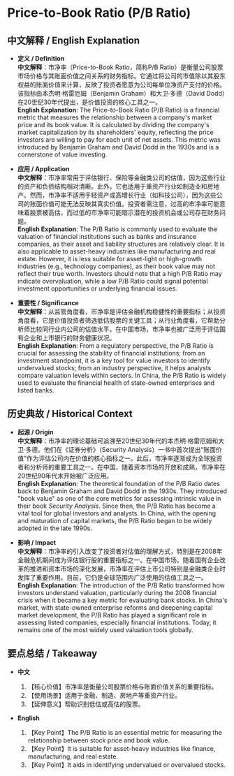 # Price-to-Book Ratio (P/B Ratio)

## 中文解释 / English Explanation

* **定义 / Definition**  
  **中文解释**：市净率（Price-to-Book Ratio，简称P/B Ratio）是衡量公司股票市场价格与其账面价值之间关系的财务指标。它通过将公司的市值除以其股东权益的账面价值来计算，反映了投资者愿意为公司每单位净资产支付的价格。该指标由本杰明·格雷厄姆（Benjamin Graham）和大卫·多德（David Dodd）在20世纪30年代提出，是价值投资的核心工具之一。  
  **English Explanation**: The Price-to-Book Ratio (P/B Ratio) is a financial metric that measures the relationship between a company's market price and its book value. It is calculated by dividing the company's market capitalization by its shareholders' equity, reflecting the price investors are willing to pay for each unit of net assets. This metric was introduced by Benjamin Graham and David Dodd in the 1930s and is a cornerstone of value investing.

* **应用 / Application**  
  **中文解释**：市净率常用于评估银行、保险等金融类公司的估值，因为这些行业的资产和负债结构相对清晰。此外，它也适用于重资产行业如制造业和房地产。然而，市净率不适用于轻资产或高增长行业（如科技公司），因为这些公司的账面价值可能无法反映其真实价值。投资者需注意，过高的市净率可能意味着股票被高估，而过低的市净率可能暗示潜在的投资机会或公司存在财务问题。  
  **English Explanation**: The P/B Ratio is commonly used to evaluate the valuation of financial institutions such as banks and insurance companies, as their asset and liability structures are relatively clear. It is also applicable to asset-heavy industries like manufacturing and real estate. However, it is less suitable for asset-light or high-growth industries (e.g., technology companies), as their book value may not reflect their true worth. Investors should note that a high P/B Ratio may indicate overvaluation, while a low P/B Ratio could signal potential investment opportunities or underlying financial issues.

* **重要性 / Significance**  
  **中文解释**：从监管角度看，市净率是评估金融机构稳健性的重要指标；从投资角度看，它是价值投资者筛选低估股票的关键工具；从行业角度看，它帮助分析师比较同行业内公司的估值水平。在中国市场，市净率也被广泛用于评估国有企业和上市银行的财务健康状况。  
  **English Explanation**: From a regulatory perspective, the P/B Ratio is crucial for assessing the stability of financial institutions; from an investment standpoint, it is a key tool for value investors to identify undervalued stocks; from an industry perspective, it helps analysts compare valuation levels within sectors. In China, the P/B Ratio is widely used to evaluate the financial health of state-owned enterprises and listed banks.

## 历史典故 / Historical Context

* **起源 / Origin**  
  **中文解释**：市净率的理论基础可追溯至20世纪30年代的本杰明·格雷厄姆和大卫·多德。他们在《证券分析》（Security Analysis）一书中首次提出“账面价值”作为评估公司内在价值的核心指标之一。此后，市净率逐渐成为全球投资者和分析师的重要工具之一。在中国，随着资本市场的开放和成熟，市净率在20世纪90年代末开始被广泛应用。  
  **English Explanation**: The theoretical foundation of the P/B Ratio dates back to Benjamin Graham and David Dodd in the 1930s. They introduced "book value" as one of the core metrics for assessing intrinsic value in their book *Security Analysis*. Since then, the P/B Ratio has become a vital tool for global investors and analysts. In China, with the opening and maturation of capital markets, the P/B Ratio began to be widely adopted in the late 1990s.

* **影响 / Impact**  
  **中文解释**：市净率的引入改变了投资者对估值的理解方式，特别是在2008年金融危机期间成为评估银行股的重要指标之一。在中国市场，随着国有企业改革的推进和资本市场的深化发展，市净率在评估上市公司特别是金融类企业时发挥了重要作用。目前，它仍是全球范围内广泛使用的估值工具之一。  
  **English Explanation**: The introduction of the P/B Ratio transformed how investors understand valuation, particularly during the 2008 financial crisis when it became a key metric for evaluating bank stocks. In China's market, with state-owned enterprise reforms and deepening capital market development, the P/B Ratio has played a significant role in assessing listed companies, especially financial institutions. Today, it remains one of the most widely used valuation tools globally.

## 要点总结 / Takeaway

* **中文**  
  1. 【核心价值】市净率是衡量公司股票价格与账面价值关系的重要指标。
  2. 【使用场景】适用于金融、制造、房地产等重资产行业。
  3. 【延伸意义】帮助识别低估或高估的股票。

* **English**  
  1. 【Key Point】The P/B Ratio is an essential metric for measuring the relationship between stock price and book value.
  2. 【Key Point】It is suitable for asset-heavy industries like finance, manufacturing, and real estate.
  3. 【Key Point】It aids in identifying undervalued or overvalued stocks.